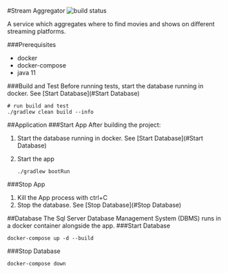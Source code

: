 #Stream Aggregator
![build status](https://github.com/pelletier2017/stream-aggregator/workflows/Build/badge.svg)

A service which aggregates where to find movies and shows on different streaming platforms.

###Prerequisites
- docker
- docker-compose
- java 11

###Build and Test
Before running tests, start the database running in docker. See [Start Database](#Start Database)
```
# run build and test
./gradlew clean build --info
```

##Application
###Start App
After building the project:

1. Start the database running in docker. See [Start Database](#Start Database)

1. Start the app
    ```
    ./gradlew bootRun
    ```
###Stop App
1. Kill the App process with ctrl+C
1. Stop the database. See [Stop Database](#Stop Database)

##Database
The Sql Server Database Management System (DBMS) runs in a docker container alongside the app.
###Start Database
```
docker-compose up -d --build
```

###Stop Database
```
docker-compose down
```
